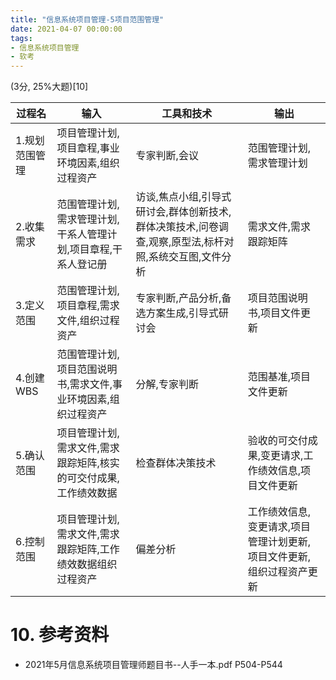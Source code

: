 ```yaml
---
title: "信息系统项目管理-5项目范围管理"
date: 2021-04-07 00:00:00
tags:
- 信息系统项目管理
- 软考
---
```


(3分, 25%大题)[10]



| 过程名         | 输入                                                         | 工具和技术                                                   | 输出                                                         |
| -------------- | ------------------------------------------------------------ | ------------------------------------------------------------ | ------------------------------------------------------------ |
| 1.规划范围管理 | 项目管理计划,项目章程,事业环境因素,组织过程资产              | 专家判断,会议                                                | 范围管理计划,需求管理计划                                    |
| 2.收集需求     | 范围管理计划,需求管理计划,干系人管理计划,项目章程,干系人登记册 | 访谈,焦点小组,引导式研讨会,群体创新技术,群体决策技术,问卷调查,观察,原型法,标杆对照,系统交互图,文件分析 | 需求文件,需求跟踪矩阵                                        |
| 3.定义范围     | 范围管理计划,项目章程,需求文件,组织过程资产                  | 专家判断,产品分析,备选方案生成,引导式研讨会                  | 项目范围说明书,项目文件更新                                  |
| 4.创建WBS      | 范围管理计划,项目范围说明书,需求文件,事业环境因素,组织过程资产 | 分解,专家判断                                                | 范围基准,项目文件更新                                        |
| 5.确认范围     | 项目管理计划,需求文件,需求跟踪矩阵,核实的可交付成果,工作绩效数据 | 检查群体决策技术                                             | 验收的可交付成果,变更请求,工作绩效信息,项目文件更新          |
| 6.控制范围     | 项目管理计划,需求文件,需求跟踪矩阵,工作绩效数据组织过程资产  | 偏差分析                                                     | 工作绩效信息,变更请求,项目管理计划更新,项目文件更新,组织过程资产更新 |





# 10. 参考资料

+ 2021年5月信息系统项目管理师题目书--人手一本.pdf P504-P544

